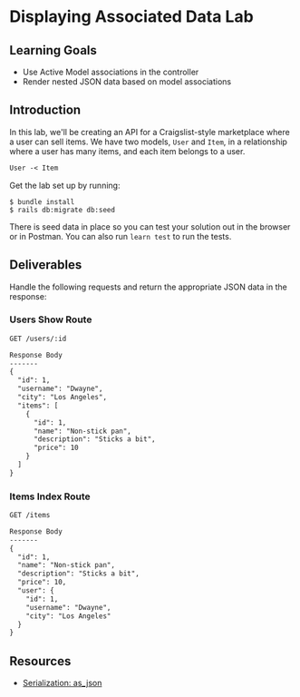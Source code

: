 # Displaying Associated Data Lab

## Learning Goals

- Use Active Model associations in the controller
- Render nested JSON data based on model associations

## Introduction

In this lab, we'll be creating an API for a Craigslist-style marketplace where a
user can sell items. We have two models, `User` and `Item`, in a relationship
where a user has many items, and each item belongs to a user.

```txt
User -< Item
```

Get the lab set up by running:

```console
$ bundle install
$ rails db:migrate db:seed
```

There is seed data in place so you can test your solution out in the browser or
in Postman. You can also run `learn test` to run the tests.

## Deliverables

Handle the following requests and return the appropriate JSON data in the response:

### Users Show Route

```txt
GET /users/:id

Response Body
-------
{
  "id": 1,
  "username": "Dwayne",
  "city": "Los Angeles",
  "items": [
    {
      "id": 1,
      "name": "Non-stick pan",
      "description": "Sticks a bit",
      "price": 10
    }
  ]
}
```

### Items Index Route

```txt
GET /items

Response Body
-------
{
  "id": 1,
  "name": "Non-stick pan",
  "description": "Sticks a bit",
  "price": 10,
  "user": {
    "id": 1,
    "username": "Dwayne",
    "city": "Los Angeles"
  }
}
```

## Resources

- [Serialization: as_json][serialization]

[serialization]: https://api.rubyonrails.org/classes/ActiveModel/Serializers/JSON.html#method-i-as_json
